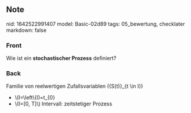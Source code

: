 ## Note
nid: 1642522991407
model: Basic-02d89
tags: 05_bewertung, checklater
markdown: false

### Front
Wie ist ein <b>stochastischer Prozess</b> definiert?

### Back
Familie von reelwertigen Zufallsvariablen \(\{S(t)\}_{t \in I}\)
<ul><li>\(I=\left\{0=t_{0}<t_{1} \ldots<t_{n}=T\right\}\) diskrete Handelszeitpunkte: zeitdiskreter Prozess</li><li>\(I=[0, T]\) Intervall: zeitstetiger Prozess</li></ul>
